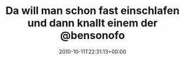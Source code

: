 ---
retweeted: false
source: <a href="http://twitter.com/#!/download/ipad" rel="nofollow">Twitter for iPad</a>
entities:
  hashtags:
  - text: moshbett
    indices:
    - '117'
    - '126'
  symbols: []
  user_mentions:
  - name: metall0phon
    screen_name: metall0phon
    indices:
    - '90'
    - '102'
    id_str: '196282704'
    id: '196282704'
  urls: []
display_text_range:
- '0'
- '126'
favorite_count: '1'
id_str: '27074606192'
truncated: false
retweet_count: '0'
id: '27074606192'
created_at: Mon Oct 11 22:31:13 +0000 2010
favorited: false
full_text: 'Da will man schon fast einschlafen und dann knallt einem der [@bensonofone](https://twitter.com/bensonofone)
  noch mal KSE im [@metall0phon](https://twitter.com/metall0phon) um die Ohren. #moshbett'
lang: de
tags:
- moshbett
- pesos/twitter
date: '2010-10-11T22:31:13+00:00'
src: https://twitter.com/bascht/status/27074606192
original_url: https://twitter.com/bascht/status/27074606192
type: twitter_tweet
text: 'Da will man schon fast einschlafen und dann knallt einem der [@bensonofone](https://twitter.com/bensonofone)
  noch mal KSE im [@metall0phon](https://twitter.com/metall0phon) um die Ohren. #moshbett'
title: Da will man schon fast einschlafen und dann knallt einem der @bensonofo

---